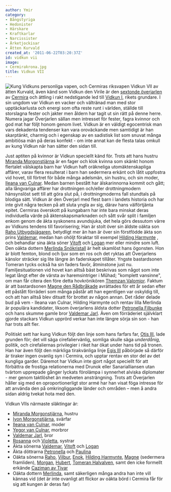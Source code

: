 ```yaml
---
author: Ymir
category:
- Bångstyriga
- Hedonister
- Härskare
- Kraftkarlar
- Narcissister
- Ärketjockisar
- Ätten Kurvald
created_at: '2011-06-22T03:20:37Z'
id: vidkun vii
image:
- Cermirakrona.jpg
title: Vidkun VII
---
```

![Kung Vidkuns personliga vapen, och Cermiras riksvapen] Vidkun VII av ätten Kurvald, även känd som Vidkun den Virile är den [sextonde överjarlen] av [Cermira] och ättling i rakt nedstigande led till [Vidkun I], rikets grundare. I sin ungdom var Vidkun en vacker och vältränad man med stor upptäckarlusta och energi som ofta reste runt i världen, ställde till storslagna fester och jakter men åldern har tagit ut sin rätt på denne herre. Numera jagar Överjarlen sällan men intresset för fester, fagra kvinnor och god mat har följt honom genom livet. Vidkun är en väldigt egocentrisk man vars dekadenta tendenser kan vara oroväckande men samtidigt är han skarptänkt, charmig och i egenskap av en sadistisk list som snuvat många ambitiösa män på deras konfekt - om inte annat kan de flesta talas omkull av kung Vidkun när han sätter den sidan till.

Just aptiten på kvinnor är Vidkun speciellt känd för. Trots att hans hustru [Miranda Morgonstjärna] är en fager och klok kvinna som skänkt honom flertalet välskapta barn har Vidkun haft oräkneliga utomäktenskapliga affärer, varav flera resulterat i barn han sedermera erkänt och låtit uppfostra vid hovet, till förtret för både många adelsmän, sin hustru, och sin moder, [Ileana van Culnar]. Medan barnen bestått har älskarinnorna kommit och gått; alla långvariga affärer har drottningen och/eller drottningmodern hänsynslöst sett till att göra slut på, i drottningmoderns fall stundtals på blodiga sätt. Vidkun är den Överjarl med flest barn i landets historia och har inte givit några tecken på att sluta yngla av sig, därav hans välförtjänta epitet. Cermiras överskott på kungabarn har inte bara minskat deras individuella värde på äktenskapsmarknaden och sått svår split i familjen enkom genom de äkta syskonens avundsjuka, det hela görs dessutom värre av Vidkuns tendens till favorisering; Han är stolt över sin äldste oäkta son [Raho Utbygdsjägaren], betydligt mer än han är över sin förstfödde äkta son prins [Valdemar], medan han ohöljt föraktar till exempel [Hilding Harmynte] , och behandlar sina äkta söner [Vitoft] och [Logan] mer eller mindre som luft. Den oäkta dottern [Merlinda Snökristall] är helt skamlöst hans ögonsten. Hon är blott femton, blond och ljuv som en ros och det ryktas att Överjarlens känslor sträcker sig lite längre än faderskapet tillåter. Yngste bastardsonen Tomeran tycks också ha sin faders favör, åtminstone just nu. Familjesituationen vid hovet kan alltså bäst beskrivas som något som inte legat långt efter de värsta av haremsintriger i Mûhad; "komplett vansinne", om man får citera den före detta hovkrönikören [Themzan Valomior]. Faktum är att bastardsonen [Magne den Rådbråkade] avrättades för ett år sedan efter ett påstått förräderi som många påstår att han egentligen var oskyldig till, och att han alltså blev ditsatt för brottet av någon annan. Det råder delade bud på vem - Ileana van Culnar, Hilding Harmynte och rentav lilla Merlinda är populära kandidater, liksom överjarlens äldsta dotter [Petronella Filbunke] och hans skumme gamle bror [Valdemar Jarl]. Även om förräderiet självklart gjorde stackars Vidkun upprörd verkar han inte längre sörja sin son - han har trots allt fler.

Politiskt sett har kung Vidkun följt den linje som hans farfars far, [Otis III], lade grunden för; det vill säga cirefaliervänlig, somliga skulle säga *underdånig,* politik, och cirefaliernas privilegier i riket har ökat under hans tid på tronen. Han har även följt den märkliga tirakvänliga linje [Egis III] påbörjade så därför är tiraker ingen ovanlig syn i Cermira, och upptar rentav en stor del av det kungliga garder. Däremot har Vidkun inte gjort något speciellt för att förbättra de frostiga relationerna med Drunok eller Sanarialliansen utan tvärtom upprepade gånger lyckats förolämpa i synnerhet alviska diplomater - mer genom taktlöshet än medveten ansträngning. Trots att Överjarlen håller sig med en oproportionerligt stor armé har han visat föga intresse för att använda den på omkringliggande länder och områden – men å andra sidan aldrig tvekat hota med den.

Vidkun VIIs närmaste släktingar är:

-   [Miranda Morgonstjärna], hustru
-   [Ivon Morgonstjärna], svärfar
-   [Ileana van Culnar], moder
-   [Yegor van Culnar], morbror
-   [Valdemar Jarl], bror
-   [Rosanna] och [Violetta], systrar
-   Äkta sönerna [Valdemar], [Vitoft] och [Logan]
-   Äkta döttrarna [Petronella][Petronella Filbunke] och [Paulina]
-   Oäkta sönerna [Raho][Raho Utbygdsjägaren], [Vilbur], [Enok], [Hilding Harmynte], [Magne][Magne den Rådbråkade] (sedermera framliden), [Morgan], [Hubert], [Tomeran Halvalven], samt den icke formellt erkände [Caziman av Tivar]
-   Oäkta dottern [Merlinda][Merlinda Snökristall], samt säkerligen många andra han inte vill kännas vid (det är inte ovanligt att flickor av oäkta börd i Cermira får för sig att kungen är deras far)

  [Kung Vidkuns personliga vapen, och Cermiras riksvapen]: Cermirakrona.jpg "Kung Vidkuns personliga vapen, och Cermiras riksvapen"
  [sextonde överjarlen]: Cermiras_konungalängd
  [Cermira]: Cermira
  [Vidkun I]: Vidkun_I
  [Miranda Morgonstjärna]: Miranda_Morgonstjärna
  [Ileana van Culnar]: Ileana_van_Culnar
  [Raho Utbygdsjägaren]: Raho_Utbygdsjägaren
  [Valdemar]: Valdemar_den_Barmhärtige
  [Hilding Harmynte]: Hilding_Harmynte
  [Vitoft]: Vitoft_Kurvald
  [Logan]: Logan_Kurvald
  [Merlinda Snökristall]: Merlinda_Snökristall
  [Themzan Valomior]: Themzan_Valomior
  [Magne den Rådbråkade]: Magne_den_Rådbråkade
  [Petronella Filbunke]: Petronella_Filbunke
  [Valdemar Jarl]: Valdemar_Jarl
  [Otis III]: Otis_III
  [Egis III]: Egis_III
  [Ivon Morgonstjärna]: Ivon_Morgonstjärna
  [Yegor van Culnar]: Yegor_van_Culnar
  [Rosanna]: Rosanna_Kurvald
  [Violetta]: Violetta_Kurvald
  [Paulina]: Paulina_Kurvald
  [Vilbur]: Vilbur_av_Cermira
  [Enok]: Enok_Otadlige
  [Morgan]: Morgan_Oäktingen
  [Hubert]: Hubert_av_Cermira
  [Tomeran Halvalven]: Tomeran_Halvalven
  [Caziman av Tivar]: Caziman_av_Tivar